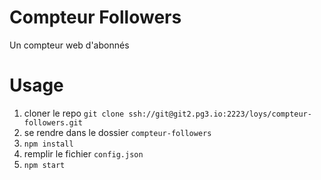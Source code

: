 # Compteur Followers

Un compteur web d'abonnés

# Usage
1. cloner le repo `git clone ssh://git@git2.pg3.io:2223/loys/compteur-followers.git`
2. se rendre dans le dossier `compteur-followers`
3. `npm install`
4. remplir le fichier `config.json`
5. `npm start`
